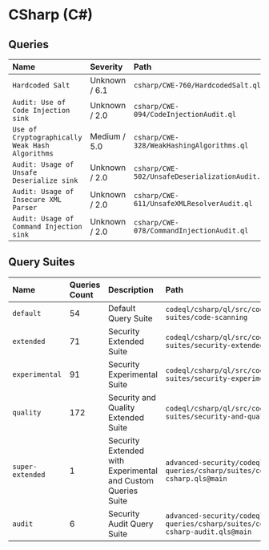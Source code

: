 # CSharp (C#)

## Queries

<!-- AUTOMATION-QUERIES -->
| Name | Severity | Path |
| :--- | :------- | :--- |
| `Hardcoded Salt` | Unknown / 6.1 | `csharp/CWE-760/HardcodedSalt.ql` |
| `Audit: Use of Code Injection sink` | Unknown / 2.0 | `csharp/CWE-094/CodeInjectionAudit.ql` |
| `Use of Cryptographically Weak Hash Algorithms` | Medium / 5.0 | `csharp/CWE-328/WeakHashingAlgorithms.ql` |
| `Audit: Usage of Unsafe Deserialize sink` | Unknown / 2.0 | `csharp/CWE-502/UnsafeDeserializationAudit.ql` |
| `Audit: Usage of Insecure XML Parser` | Unknown / 2.0 | `csharp/CWE-611/UnsafeXMLResolverAudit.ql` |
| `Audit: Usage of Command Injection sink` | Unknown / 2.0 | `csharp/CWE-078/CommandInjectionAudit.ql` |


<!-- AUTOMATION-QUERIES -->

## Query Suites
<!-- AUTOMATION-SUITES -->
| Name | Queries Count | Description | Path |
| :--- | :---- | :--- | :--- |
| `default` | 54 | Default Query Suite | `codeql/csharp/ql/src/codeql-suites/code-scanning` |
| `extended` | 71 | Security Extended Suite | `codeql/csharp/ql/src/codeql-suites/security-extended` |
| `experimental` | 91 | Security Experimental Suite | `codeql/csharp/ql/src/codeql-suites/security-experimental` |
| `quality` | 172 | Security and Quality Extended Suite | `codeql/csharp/ql/src/codeql-suites/security-and-quality` |
| `super-extended` | 1 | Security Extended with Experimental and Custom Queries Suite | `advanced-security/codeql-queries/csharp/suites/codeql-csharp.qls@main` |
| `audit` | 6 | Security Audit Query Suite | `advanced-security/codeql-queries/csharp/suites/codeql-csharp-audit.qls@main` |


<!-- AUTOMATION-SUITES -->